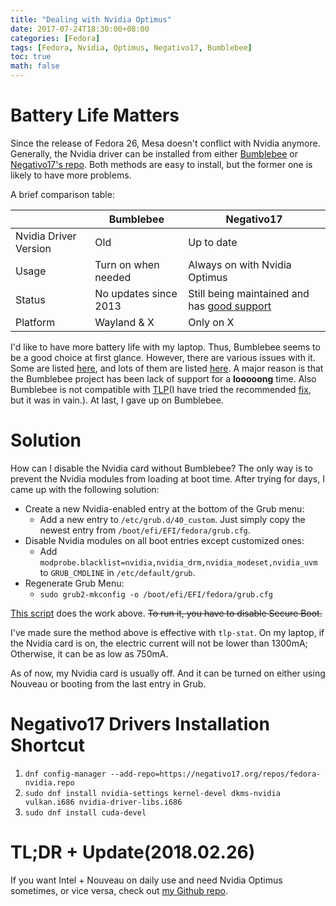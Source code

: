```yaml
---
title: "Dealing with Nvidia Optimus"
date: 2017-07-24T18:30:00+08:00
categories: [Fedora]
tags: [Fedora, Nvidia, Optimus, Negativo17, Bumblebee]
toc: true
math: false
---
```


# Battery Life Matters
Since the release of Fedora 26, Mesa doesn't conflict with Nvidia anymore. Generally, the Nvidia driver can be installed from either [Bumblebee](https://fedoraproject.org/wiki/Bumblebee) or [Negativo17's repo](https://negativo17.org/nvidia-driver/). Both methods are easy to install, but the former one is likely to have more problems.

A brief comparison table:

|                       | Bumblebee | Negativo17 |
| --------------------- | --------- | ---------- |
| Nvidia Driver Version | Old       | Up to date |
| Usage                 | Turn on when needed | Always on with Nvidia Optimus |
| Status                | No updates since 2013 | Still being maintained and has [good support](https://negativo17.org/nvidia-driver/#reply-title) |
| Platform              | Wayland & X | Only on X |


I'd like to have more battery life with my laptop. Thus, Bumblebee seems to be a good choice at first glance. However, there are various issues with it. Some are listed [here](https://fedoraproject.org/wiki/Bumblebee#Troubleshooting), and lots of them are listed [here](https://github.com/Bumblebee-Project/Bumblebee/issues). A major reason is that the Bumblebee project has been lack of support for a **looooong** time. Also Bumblebee is not compatible with [TLP](http://linrunner.de/en/tlp/tlp.html)(I have tried the recommended [fix](http://linrunner.de/en/tlp/docs/tlp-faq.html#nvidia), but it was in vain.). At last, I gave up on Bumblebee.

# Solution
How can I disable the Nvidia card without Bumblebee? The only way is to prevent the Nvidia modules from loading at boot time. After trying for days, I came up with the following solution:

-   Create a new Nvidia-enabled entry at the bottom of the Grub menu:
    -   Add a new entry to `/etc/grub.d/40_custom`. Just simply copy the newest entry from `/boot/efi/EFI/fedora/grub.cfg`.
-   Disable Nvidia modules on all boot entries except customized ones:
    -   Add `modprobe.blacklist=nvidia,nvidia_drm,nvidia_modeset,nvidia_uvm` to `GRUB_CMDLINE` in `/etc/default/grub`.
-   Regenerate Grub Menu:
    -   `sudo grub2-mkconfig -o /boot/efi/EFI/fedora/grub.cfg`

[This script](https://github.com/Superdanby/Grub-Nvidia-Entry) does the work above. <del>To run it, you have to disable Secure Boot.</del>

I've made sure the method above is effective with `tlp-stat`. On my laptop, if the Nvidia card is on, the electric current will not be lower than 1300mA; Otherwise, it can be as low as 750mA.

As of now, my Nvidia card is usually off. And it can be turned on either using Nouveau or booting from the last entry in Grub.

# Negativo17 Drivers Installation Shortcut
1.  `dnf config-manager --add-repo=https://negativo17.org/repos/fedora-nvidia.repo`
2.  `sudo dnf install nvidia-settings kernel-devel dkms-nvidia vulkan.i686 nvidia-driver-libs.i686`
3.  `sudo dnf install cuda-devel`

# TL;DR + Update(2018.02.26)
If you want Intel + Nouveau on daily use and need Nvidia Optimus sometimes, or vice versa, check out [my Github repo](https://github.com/Superdanby/Grub-Nvidia-Entry).
